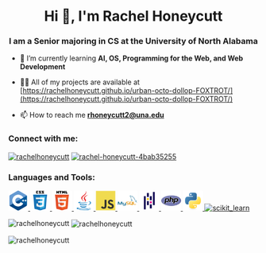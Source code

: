 <h1 align="center">Hi 👋, I'm Rachel Honeycutt</h1>
<h3 align="center">I am a Senior majoring in CS at the University of North Alabama</h3>

- 🌱 I’m currently learning **AI, OS, Programming for the Web, and Web Development**

- 👨‍💻 All of my projects are available at [https://rachelhoneycutt.github.io/urban-octo-dollop-FOXTROT/](https://rachelhoneycutt.github.io/urban-octo-dollop-FOXTROT/)

- 📫 How to reach me **rhoneycutt2@una.edu**

<h3 align="left">Connect with me:</h3>
<p align="left">
<a href="https://codepen.io/rachelhoneycutt" target="blank"><img align="center" src="https://raw.githubusercontent.com/rahuldkjain/github-profile-readme-generator/master/src/images/icons/Social/codepen.svg" alt="rachelhoneycutt" height="30" width="40" /></a>
<a href="https://linkedin.com/in/rachel-honeycutt-4bab35255" target="blank"><img align="center" src="https://raw.githubusercontent.com/rahuldkjain/github-profile-readme-generator/master/src/images/icons/Social/linked-in-alt.svg" alt="rachel-honeycutt-4bab35255" height="30" width="40" /></a>
</p>

<h3 align="left">Languages and Tools:</h3>
<p align="left"> <a href="https://www.w3schools.com/cpp/" target="_blank" rel="noreferrer"> <img src="https://raw.githubusercontent.com/devicons/devicon/master/icons/cplusplus/cplusplus-original.svg" alt="cplusplus" width="40" height="40"/> </a> <a href="https://www.w3schools.com/css/" target="_blank" rel="noreferrer"> <img src="https://raw.githubusercontent.com/devicons/devicon/master/icons/css3/css3-original-wordmark.svg" alt="css3" width="40" height="40"/> </a> <a href="https://www.w3.org/html/" target="_blank" rel="noreferrer"> <img src="https://raw.githubusercontent.com/devicons/devicon/master/icons/html5/html5-original-wordmark.svg" alt="html5" width="40" height="40"/> </a> <a href="https://www.java.com" target="_blank" rel="noreferrer"> <img src="https://raw.githubusercontent.com/devicons/devicon/master/icons/java/java-original.svg" alt="java" width="40" height="40"/> </a> <a href="https://developer.mozilla.org/en-US/docs/Web/JavaScript" target="_blank" rel="noreferrer"> <img src="https://raw.githubusercontent.com/devicons/devicon/master/icons/javascript/javascript-original.svg" alt="javascript" width="40" height="40"/> </a> <a href="https://www.mysql.com/" target="_blank" rel="noreferrer"> <img src="https://raw.githubusercontent.com/devicons/devicon/master/icons/mysql/mysql-original-wordmark.svg" alt="mysql" width="40" height="40"/> </a> <a href="https://pandas.pydata.org/" target="_blank" rel="noreferrer"> <img src="https://raw.githubusercontent.com/devicons/devicon/2ae2a900d2f041da66e950e4d48052658d850630/icons/pandas/pandas-original.svg" alt="pandas" width="40" height="40"/> </a> <a href="https://www.php.net" target="_blank" rel="noreferrer"> <img src="https://raw.githubusercontent.com/devicons/devicon/master/icons/php/php-original.svg" alt="php" width="40" height="40"/> </a> <a href="https://www.python.org" target="_blank" rel="noreferrer"> <img src="https://raw.githubusercontent.com/devicons/devicon/master/icons/python/python-original.svg" alt="python" width="40" height="40"/> </a> <a href="https://scikit-learn.org/" target="_blank" rel="noreferrer"> <img src="https://upload.wikimedia.org/wikipedia/commons/0/05/Scikit_learn_logo_small.svg" alt="scikit_learn" width="40" height="40"/> </a> </p>

<p><img align="left" src="https://github-readme-stats.vercel.app/api/top-langs?username=rachelhoneycutt&show_icons=true&locale=en&layout=compact" alt="rachelhoneycutt" /></p>

<p>&nbsp;<img align="center" src="https://github-readme-stats.vercel.app/api?username=rachelhoneycutt&show_icons=true&locale=en" alt="rachelhoneycutt" /></p>

<p><img align="center" src="https://github-readme-streak-stats.herokuapp.com/?user=rachelhoneycutt&" alt="rachelhoneycutt" /></p>
